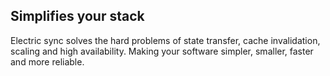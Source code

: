 ## Simplifies your stack

Electric sync solves the hard problems of state transfer, cache&nbsp;invalidation, scaling and high&nbsp;availability. <span class="hidden-md">Making your software simpler, smaller, faster and more&nbsp;reliable.</span>